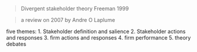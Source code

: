 
> Divergent stakeholder theory
> Freeman 1999

> a review on 2007 by Andre O Laplume

five themes:
	1. Stakeholder definition and salience
	2. Stakeholder actions and responses
	3. firm actions and responses
	4. firm performance
	5. theory debates




<!--stackedit_data:
eyJoaXN0b3J5IjpbLTE5NzU4ODgxNTQsLTQzNjgyMzYyMiwtMT
cxNjI0NDk0N119
-->